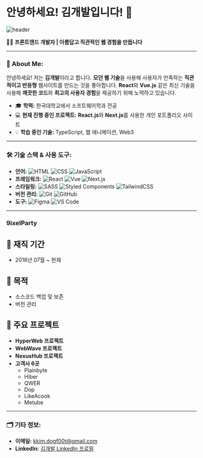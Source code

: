 # 안녕하세요! 김개발입니다! 👋

![header](https://img.shields.io/badge/Frontend_Developer-HTML%20%7C%20CSS%20%7C%20JavaScript%20%7C%20React%20%7C%20Vue-blue?style=for-the-badge)

👨‍💻 **프론트엔드 개발자 | 아름답고 직관적인 웹 경험을 만듭니다**

---

### 🌟 About Me:

안녕하세요! 저는 **김개발**이라고 합니다. **모던 웹 기술**을 사용해 사용자가 만족하는 **직관적이고 반응형** 웹사이트를 만드는 것을 좋아합니다. **React**와 **Vue.js** 같은 최신 기술을 사용해 **깨끗한 코드**와 **최고의 사용자 경험**을 제공하기 위해 노력하고 있습니다.

- 🎓 **학력:** 한국대학교에서 소프트웨어학과 전공
- 💻 **현재 진행 중인 프로젝트:** **React.js**와 **Next.js**를 사용한 개인 포트폴리오 사이트
- 💡 **학습 중인 기술:** TypeScript, 웹 애니메이션, Web3

---

### 🛠️ 기술 스택 & 사용 도구:

- **언어:** ![HTML](https://img.shields.io/badge/-HTML5-E34F26?logo=html5&logoColor=fff) ![CSS](https://img.shields.io/badge/-CSS3-1572B6?logo=css3&logoColor=fff) ![JavaScript](https://img.shields.io/badge/-JavaScript-F7DF1E?logo=javascript&logoColor=333)
- **프레임워크:** ![React](https://img.shields.io/badge/-React-61DAFB?logo=react&logoColor=fff) ![Vue](https://img.shields.io/badge/-Vue.js-4FC08D?logo=vue.js&logoColor=fff) ![Next.js](https://img.shields.io/badge/-Next.js-000000?logo=next.js&logoColor=fff)
- **스타일링:** ![SASS](https://img.shields.io/badge/-SASS-CC6699?logo=sass&logoColor=fff) ![Styled Components](https://img.shields.io/badge/-Styled--Components-DB7093?logo=styled-components&logoColor=fff) ![TailwindCSS](https://img.shields.io/badge/-TailwindCSS-38B2AC?logo=tailwind-css&logoColor=fff)
- **버전 관리:** ![Git](https://img.shields.io/badge/-Git-F05032?logo=git&logoColor=fff) ![GitHub](https://img.shields.io/badge/-GitHub-181717?logo=github&logoColor=fff)
- **도구:** ![Figma](https://img.shields.io/badge/-Figma-F24E1E?logo=figma&logoColor=fff) ![VS Code](https://img.shields.io/badge/-VS%20Code-007ACC?logo=visual-studio-code&logoColor=fff)

---

### 9ixelParty

## 💼 재직 기간
- 2018년 07월 ~ 현재

## 🚀 목적
- 소스코드 백업 및 보존
- 버전 관리

## 🌟 주요 프로젝트
- **HyperWeb 프로젝트**
- **WebWave 프로젝트**
- **NexusHub 프로젝트**
- **고객사 6곳**
  - Plainbyte
  - Hiber
  - QWER
  - Dop
  - LikeAcook
  - Metube

---

### 🗂️ 기타 정보:

- **이메일:** kkim.dogf00t@gmail.com 
- **LinkedIn:** [김개발 LinkedIn 프로필](https://www.linkedin.com/in/%EA%B0%9C%EB%B0%9C-%EA%B9%80-825502330/)
